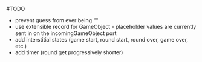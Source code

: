 #TODO
- prevent guess from ever being ""
- use extensible record for GameObject - placeholder values are
  currently sent in on the incomingGameObject port
- add interstitial states (game start, round start, round over, game over, etc.)
- add timer (round get progressively shorter)
